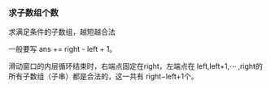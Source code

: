 ### 求子数组个数

求满足条件的子数组，越短越合法

一般要写 ans += right - left + 1。

滑动窗口的内层循环结束时，右端点固定在right，左端点在 left,left+1,⋯ ,right的所有子数组（子串）都是合法的，这一共有 right−left+1个。